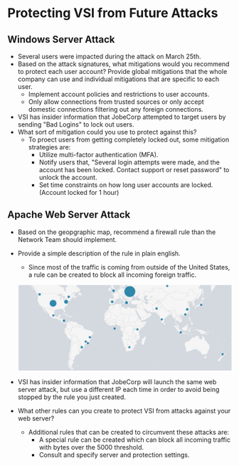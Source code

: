 # Protecting VSI from Future Attacks

## Windows Server Attack

- Several users were impacted during the attack on March 25th.
- Based on the attack signatures, what mitigations would you recommend to protect each user account? Provide global mitigations that the whole company can use and individual mitigations that are specific to each user.
	* Implement account policies and restrictions to user accounts.
	* Only allow connections from trusted sources or only accept domestic connections filtering out any foreign connections.
- VSI has insider information that JobeCorp attempted to target users by sending "Bad Logins" to lock out users.
- What sort of mitigation could you use to protect against this?
	* To proect users from getting completely locked out, some mitigation strategies are:
		- Utilize multi-factor authentication (MFA).
		- Notify users that, "Several login attempts were made, and the account has been locked. Contact support or reset password" to unlock the account.
		- Set time constraints on how long user accounts are locked. (Account locked for 1 hour)

## Apache Web Server Attack

- Based on the geopgraphic map, recommend a firewall rule than the Network Team should implement.
- Provide a simple description of the rule in plain english.
	* Since most of the traffic is coming from outside of the United States, a rule can be created to block all incoming foreign traffic.

	![Diagram](https://github.com/aele1401/SIEM/blob/main/Images/traffic.png)

- VSI has insider information that JobeCorp will launch the same web server attack, but use a different IP each time in order to avoid being stopped by the rule you just created.
- What other rules can you create to protect VSI from attacks against your web server?
	* Additional rules that can be created to circumvent these attacks are:
		- A special rule can be created which can block all incoming traffic with bytes over the 5000 threshold.
		- Consult and specify server and protection settings.
